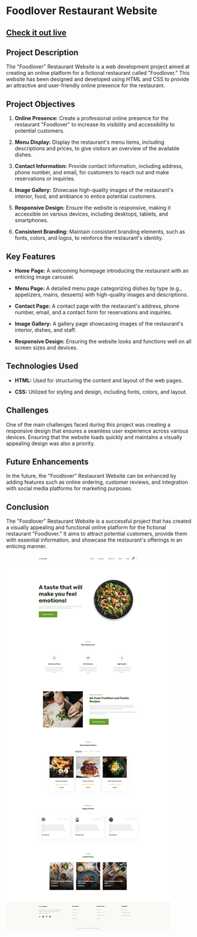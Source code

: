 # Foodlover Restaurant Website
## [Check it out live](https://foodlover.vercel.app)

## Project Description

The "Foodlover" Restaurant Website is a web development project aimed at creating an online platform for a fictional restaurant called "Foodlover." This website has been designed and developed using HTML and CSS to provide an attractive and user-friendly online presence for the restaurant.

## Project Objectives

1. **Online Presence:** Create a professional online presence for the restaurant "Foodlover" to increase its visibility and accessibility to potential customers.

2. **Menu Display:** Display the restaurant's menu items, including descriptions and prices, to give visitors an overview of the available dishes.

3. **Contact Information:** Provide contact information, including address, phone number, and email, for customers to reach out and make reservations or inquiries.

4. **Image Gallery:** Showcase high-quality images of the restaurant's interior, food, and ambiance to entice potential customers.

5. **Responsive Design:** Ensure the website is responsive, making it accessible on various devices, including desktops, tablets, and smartphones.

6. **Consistent Branding:** Maintain consistent branding elements, such as fonts, colors, and logos, to reinforce the restaurant's identity.

## Key Features

- **Home Page:** A welcoming homepage introducing the restaurant with an enticing image carousel.

- **Menu Page:** A detailed menu page categorizing dishes by type (e.g., appetizers, mains, desserts) with high-quality images and descriptions.

- **Contact Page:** A contact page with the restaurant's address, phone number, email, and a contact form for reservations and inquiries.

- **Image Gallery:** A gallery page showcasing images of the restaurant's interior, dishes, and staff.

- **Responsive Design:** Ensuring the website looks and functions well on all screen sizes and devices.

## Technologies Used

- **HTML:** Used for structuring the content and layout of the web pages.

- **CSS:** Utilized for styling and design, including fonts, colors, and layout.

## Challenges

One of the main challenges faced during this project was creating a responsive design that ensures a seamless user experience across various devices. Ensuring that the website loads quickly and maintains a visually appealing design was also a priority.

## Future Enhancements

In the future, the "Foodlover" Restaurant Website can be enhanced by adding features such as online ordering, customer reviews, and integration with social media platforms for marketing purposes.

## Conclusion

The "Foodlover" Restaurant Website is a successful project that has created a visually appealing and functional online platform for the fictional restaurant "Foodlover." It aims to attract potential customers, provide them with essential information, and showcase the restaurant's offerings in an enticing manner.

![preview img](/preview.png)
